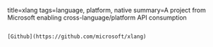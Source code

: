 title=xlang
tags=language, platform, native
summary=A project from Microsoft enabling cross-language/platform API consumption
~~~~~~

[Github](https://github.com/microsoft/xlang)

